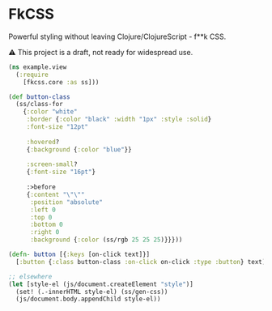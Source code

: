 # FkCSS
Powerful styling without leaving Clojure/ClojureScript - f**k CSS.

:warning: This project is a draft, not ready for widespread use.

```clj
(ns example.view
  (:require
    [fkcss.core :as ss]))

(def button-class
  (ss/class-for
    {:color "white"
     :border {:color "black" :width "1px" :style :solid}
     :font-size "12pt"
 
     :hovered?
     {:background {:color "blue"}}
     
     :screen-small?
     {:font-size "16pt"}
     
     :>before
     {:content "\"\""
      :position "absolute"
      :left 0
      :top 0
      :bottom 0
      :right 0
      :background {:color (ss/rgb 25 25 25)}}}))

(defn- button [{:keys [on-click text]}]
  [:button {:class button-class :on-click on-click :type :button} text)

;; elsewhere
(let [style-el (js/document.createElement "style")]
  (set! (.-innerHTML style-el) (ss/gen-css))
  (js/document.body.appendChild style-el))
```